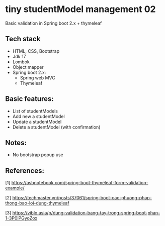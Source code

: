 # tiny studentModel management 02

Basic validation in Spring boot 2.x + thymeleaf

## Tech stack

- HTML, CSS, Bootstrap
- Jdk 17
- Lombok
- Object mapper
- Spring boot 2.x:
    - Spring web MVC
    - Thymeleaf

## Basic features:

- List of studentModels
- Add new a studentModel
- Update a studentModel
- Delete a studentModel (with confirmation)

## Notes:

- No bootstrap popup use

## References:

[1] https://asbnotebook.com/spring-boot-thymeleaf-form-validation-example/

[2] https://techmaster.vn/posts/37061/spring-boot-cac-phuong-phap-thong-bao-loi-dung-thymeleaf

[3] https://viblo.asia/p/dung-validation-bang-tay-trong-spring-boot-phan-1-3P0lPGyoZox